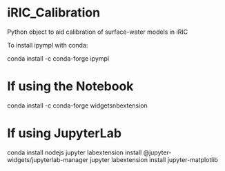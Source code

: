 # iRIC_Calibration
Python object to aid calibration of surface-water models in iRIC

To install ipympl with conda:

conda install -c conda-forge ipympl
# If using the Notebook
conda install -c conda-forge widgetsnbextension
# If using JupyterLab
conda install nodejs
jupyter labextension install @jupyter-widgets/jupyterlab-manager
jupyter labextension install jupyter-matplotlib
